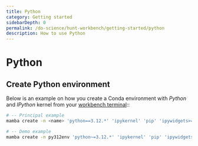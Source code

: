 ```yaml
---
title: Python
category: Getting started
sidebarDepth: 0
permalink: /do-science/hunt-workbench/getting-started/python
description: How to use Python
---
```


# Python

<!-- 

- How to recreate py310 environment
- Which packages are preinstalled in py310 environment

 -->

## Create Python environment

Below is an example on how you create a Conda environment with _Python_ and _IPython_ kernel from your [workbench terminal](/do-science/hunt-workbench/faq/#terminal)::

```bash
# -- Principal example 
mamba create -n <name> 'python==3.12.*' 'ipykernel' 'pip' 'ipywidgets>=8.0.2,<9.0.0'

# -- Demo example
mamba create -n py312env 'python~=3.12.*' 'ipykernel' 'pip' 'ipywidgets>=8.0.2,<9.0.0'
```
